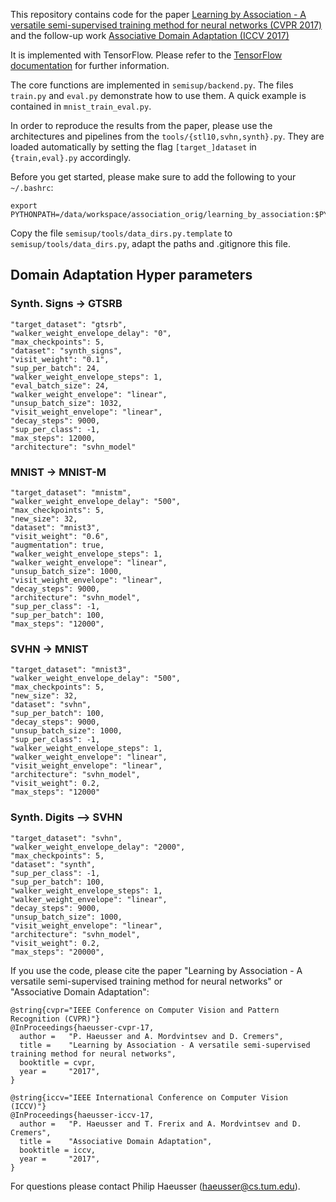 This repository contains code for the paper [Learning by Association - A versatile semi-supervised training method for neural networks (CVPR 2017)](https://vision.in.tum.de/_media/spezial/bib/haeusser_cvpr_17.pdf) and the follow-up work [Associative Domain Adaptation (ICCV 2017)](https://vision.in.tum.de/_media/spezial/bib/haeusser_iccv_17.pdf)

It is implemented with TensorFlow. Please refer to the [TensorFlow documentation](https://www.tensorflow.org/install/) for further information.

The core functions are implemented in `semisup/backend.py`.
The files `train.py` and `eval.py` demonstrate how to use them. A quick example is contained in `mnist_train_eval.py`.

In order to reproduce the results from the paper, please use the architectures and pipelines from the `tools/{stl10,svhn,synth}.py`. They are loaded automatically by setting the flag `[target_]dataset` in `{train,eval}.py` accordingly.

Before you get started, please make sure to add the following to your `~/.bashrc`:
```
export PYTHONPATH=/data/workspace/association_orig/learning_by_association:$PYTHONPATH
```

Copy the file `semisup/tools/data_dirs.py.template` to `semisup/tools/data_dirs.py`, adapt the paths and .gitignore this file.

## Domain Adaptation Hyper parameters
### Synth. Signs -> GTSRB
```
"target_dataset": "gtsrb",
"walker_weight_envelope_delay": "0",
"max_checkpoints": 5,
"dataset": "synth_signs",
"visit_weight": "0.1",
"sup_per_batch": 24,
"walker_weight_envelope_steps": 1,
"eval_batch_size": 24,
"walker_weight_envelope": "linear",
"unsup_batch_size": 1032,
"visit_weight_envelope": "linear",
"decay_steps": 9000,
"sup_per_class": -1,
"max_steps": 12000,
"architecture": "svhn_model"
```

### MNIST -> MNIST-M
```
"target_dataset": "mnistm",
"walker_weight_envelope_delay": "500",
"max_checkpoints": 5,
"new_size": 32,
"dataset": "mnist3",
"visit_weight": "0.6",
"augmentation": true,
"walker_weight_envelope_steps": 1,
"walker_weight_envelope": "linear",
"unsup_batch_size": 1000,
"visit_weight_envelope": "linear",
"decay_steps": 9000,
"architecture": "svhn_model",
"sup_per_class": -1,
"sup_per_batch": 100,
"max_steps": "12000",
```

### SVHN -> MNIST
```
"target_dataset": "mnist3",
"walker_weight_envelope_delay": "500",
"max_checkpoints": 5,
"new_size": 32,
"dataset": "svhn",
"sup_per_batch": 100,
"decay_steps": 9000,
"unsup_batch_size": 1000,
"sup_per_class": -1,
"walker_weight_envelope_steps": 1,
"walker_weight_envelope": "linear",
"visit_weight_envelope": "linear",
"architecture": "svhn_model",
"visit_weight": 0.2,
"max_steps": "12000"
```

### Synth. Digits --> SVHN
```
"target_dataset": "svhn",
"walker_weight_envelope_delay": "2000",
"max_checkpoints": 5,
"dataset": "synth",
"sup_per_class": -1,
"sup_per_batch": 100,
"walker_weight_envelope_steps": 1,
"walker_weight_envelope": "linear",
"decay_steps": 9000,
"unsup_batch_size": 1000,
"visit_weight_envelope": "linear",
"architecture": "svhn_model",
"visit_weight": 0.2,
"max_steps": "20000",
```

If you use the code, please cite the paper "Learning by Association - A versatile semi-supervised training method for neural networks" or "Associative Domain Adaptation":
```
@string{cvpr="IEEE Conference on Computer Vision and Pattern Recognition (CVPR)"}
@InProceedings{haeusser-cvpr-17,
  author = 	 "P. Haeusser and A. Mordvintsev and D. Cremers",
  title = 	 "Learning by Association - A versatile semi-supervised training method for neural networks",
  booktitle = cvpr,
  year = 	 "2017",
}

@string{iccv="IEEE International Conference on Computer Vision (ICCV)"}
@InProceedings{haeusser-iccv-17,
  author = 	 "P. Haeusser and T. Frerix and A. Mordvintsev and D. Cremers",
  title = 	 "Associative Domain Adaptation",
  booktitle = iccv,
  year = 	 "2017",
}
```

For questions please contact Philip Haeusser (haeusser@cs.tum.edu).

